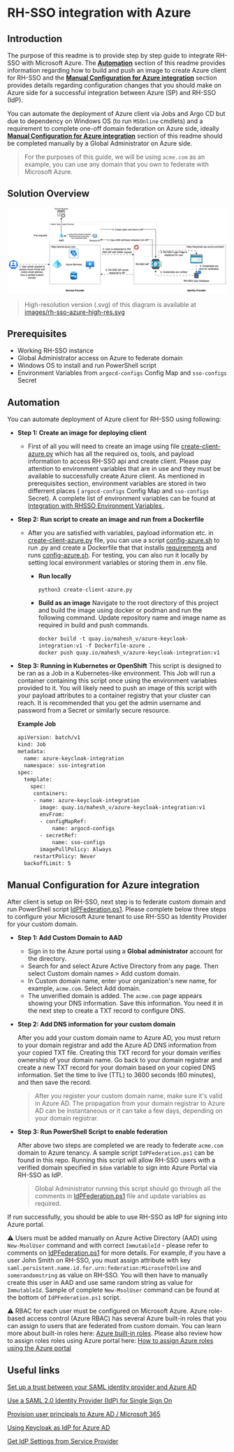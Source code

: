 # RH-SSO integration with Azure

## Introduction
The purpose of this readme is to provide step by step guide to integrate RH-SSO with Microsoft Azure. The [**Automation**](#automation) section of this readme provides information regarding how to build and push an image to create Azure client for RH-SSO and the [**Manual Configuration for Azure integration**](#manual-configuration-for-azure-integration) section provides details regarding configuration changes that you should make on Azure side for a successful integration between Azure (SP) and RH-SSO (IdP). 

You can automate the deployment of Azure client via Jobs and Argo CD but due to dependency on Windows OS (to run `MSOnline` cmdlets) and a requirement to complete one-off domain federation on Azure side, ideally [**Manual Configuration for Azure integration**](#manual-configuration-for-azure-integration) section of this readme should be completed manually by a Global Administrator on Azure side.

> For the purposes of this guide, we will be using `acme.com` as an example, you can use any domain that you own to federate with Microsoft Azure.

## Solution Overview

![Alt text](../images/rh-sso-azure-animated.gif?raw=true "Azure SAML SSO - Azure SP")

> High-resolution version (.svg) of this diagram is available at [images/rh-sso-azure-high-res.svg](../images/rh-sso-azure-high-res.svg)

## Prerequisites 
- Working RH-SSO instance
- Global Administrator access on Azure to federate domain
- Windows OS to install and run PowerShell script
- Environment Variables from `argocd-configs` Config Map and `sso-configs` Secret
## Automation
You can automate deployment of Azure client for RH-SSO using following:

* **Step 1: Create an image for deploying client**
  * First of all you will need to create an image using file [create-client-azure.py](../create-client-azure.py) which has all the required os, tools, and payload information to access RH-SSO api and create client. Please pay attention to environment variables that are in use and they must be available to successfully create Azure client. As mentioned in prerequisites section, environment variables are stored in two differrent places ( `argocd-configs` Config Map and `sso-configs` Secret). A complete list of environment variables can be found at [Integration with RHSSO Environment Variables
](https://github.com/otp-demo/rhsso-auto#integration-with-rhsso-environment-variables).

* **Step 2: Run script to create an image and run from a Dockerfile**
  * After you are satisfied with variables, payload information etc. in [create-client-azure.py](../create-client-azure.py) file, you can use a script [config-azure.sh](../config-azure.sh) to run .py and create a Dockerfile that that installs [requirements](../requirements.txt) and runs [config-azure.sh](../config-azure.sh). For testing, you can also run it locally by setting local environment variables or storing them in .env file.
    * **Run locally**
      ```
      python3 create-client-azure.py 
      ```
    * **Build as an image**
      Navigate to the root directory of this project and build the image using docker or podman and run the following command. Update repository name and image name as required in build and push commands.
      
      ```
      docker build -t quay.io/mahesh_v/azure-keycloak-integration:v1 -f Dockerfile-azure .
      docker push quay.io/mahesh_v/azure-keycloak-integration:v1
      ``` 
* **Step 3: Running in Kubernetes or OpenShift**
  This script is designed to be ran as a Job in a Kubernetes-like environment. This Job will run a container containing this script once using the environment variables provided to it. You will likely need to push an image of this script with your payload attributes to a container registry that your cluster can reach. It is recommended that you get the admin username and password from a Secret or similarly secure resource.

  **Example Job**
  ```
  apiVersion: batch/v1
  kind: Job
  metadata:
    name: azure-keycloak-integration
    namespace: sso-integration
  spec:
    template:
      spec:
       containers:
       - name: azure-keycloak-integration
         image: quay.io/mahesh_v/azure-keycloak-integration:v1
         envFrom:
         - configMapRef:
             name: argocd-configs
         - secretRef:
             name: sso-configs
         imagePullPolicy: Always
       restartPolicy: Never
    backoffLimit: 5

  ```
## Manual Configuration for Azure integration
After client is setup on RH-SSO, next step is to federate custom domain and run PowerShell script [IdPFederation.ps1](../IdPFederation.ps1). Please complete below three steps to configure your Microsoft Azure tenant to use RH-SSO as Identity Provider for your custom domain. 

* **Step 1: Add Custom Domain to AAD**
  * Sign in to the Azure portal using a **Global administrator** account for the directory.
  * Search for and select Azure Active Directory from any page. Then select Custom domain names > Add custom domain.
  * In Custom domain name, enter your organization's new name, for example, `acme.com`. Select Add domain.
  * The unverified domain is added. The `acme.com` page appears showing your DNS information. Save this information. You need it in the next step to create a TXT record to configure DNS.

* **Step 2: Add DNS information for your custom domain**

  After you add your custom domain name to Azure AD, you must return to your domain registrar and add the Azure AD DNS information from your copied TXT file. Creating this TXT record for your domain verifies ownership of your domain name.
  Go back to your domain registrar and create a new TXT record for your domain based on your copied DNS information. Set the time to live (TTL) to 3600 seconds (60 minutes), and then save the record.

    > After you register your custom domain name, make sure it's valid in Azure AD. The propagation from your domain registrar to Azure AD can be instantaneous or it can take a few days, depending on your domain registrar.

* **Step 3: Run PowerShell Script to enable federation**
  
  After above two steps are completed we are ready to federate `acme.com` domain to Azure tenancy. A sample script `IdPFederation.ps1` can be found in this repo. Running this script will allow RH-SSO users with a verified domain specified in `$dom` variable to sign into Azure Portal via RH-SSO as IdP.

  > Global Administrator running this script should go through all the comments in [IdPFederation.ps1](../IdPFederation.ps1) file and update variables as required.

If run successfully, you should be able to use RH-SSO as IdP for signing into Azure portal.


⚠️ Users must be added manually on Azure Active Directory (AAD) using `New-MsolUser` command and with correct `ImmutableId` - please refer to comments on [IdPFederation.ps1](../IdPFederation.ps1) for more details. For example, if you have a user John Smith on RH-SSO, you must assign attribute with key `saml.persistent.name.id.for.urn:federation:MicrosoftOnline` and `somerandomstring` as value on RH-SSO. You will then have to manually create this user in AAD and use same random string as value for `ImmutableId`. Sample of complete `New-MsolUser` command can be found at the bottom of `IdPFederation.ps1` script. 

⚠️ RBAC for each user must be configured on Microsoft Azure. Azure role-based access control (Azure RBAC) has several Azure built-in roles that you can assign to users that are federated from custom domain. You can learn more about built-in roles here: [Azure built-in roles](https://docs.microsoft.com/en-us/azure/role-based-access-control/built-in-roles). Please also review how to assign roles roles using Azure portal here: [How to assign Azure roles using the Azure portal](https://docs.microsoft.com/en-us/azure/role-based-access-control/role-assignments-portal?tabs=current)

## Useful links
[Set up a trust between your SAML identity provider and Azure AD](https://docs.microsoft.com/en-us/azure/active-directory/hybrid/how-to-connect-fed-saml-idp#set-up-a-trust-between-your-saml-identity-provider-and-azure-ad)

[Use a SAML 2.0 Identity Provider (IdP) for Single Sign On](https://docs.microsoft.com/en-us/azure/active-directory/hybrid/how-to-connect-fed-saml-idp)

[Provision user principals to Azure AD / Microsoft 365](https://docs.microsoft.com/en-us/azure/active-directory/hybrid/how-to-connect-fed-saml-idp#provision-user-principals-to-azure-ad--microsoft-365)

[Using Keycloak as IdP for Azure AD](https://keycloak.discourse.group/t/using-keycloak-as-idp-for-azure-ad/10449)

[Get IdP Settings from Service Provider](https://gist.github.com/AlainODea/7bc9a0e6c04a19606eeaa4f0b99b8893)

